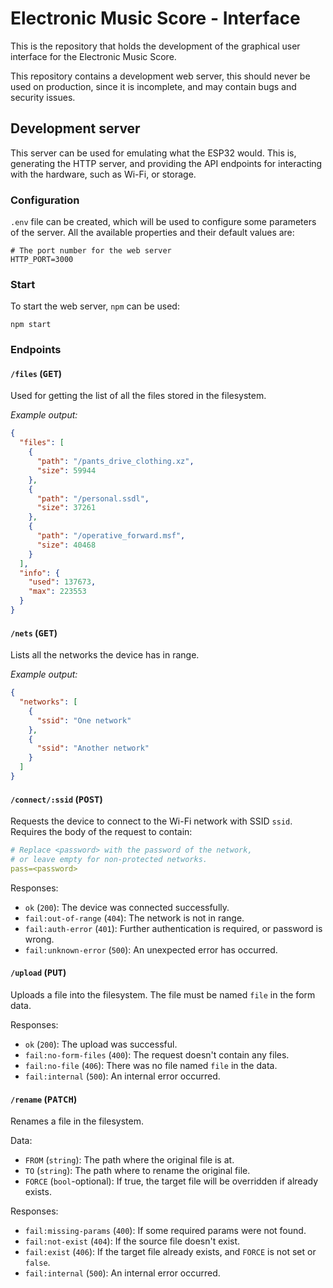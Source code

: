 # Electronic Music Score - Interface

This is the repository that holds the development of the graphical user interface for the Electronic Music Score.

This repository contains a development web server, this should never be used on production, since it is incomplete, and
may contain bugs and security issues.

## Development server

This server can be used for emulating what the ESP32 would. This is, generating the HTTP server, and providing the API
endpoints for interacting with the hardware, such as Wi-Fi, or storage.

### Configuration

`.env` file can be created, which will be used to configure some parameters of the server. All the available properties
and their default values are:

```dotenv
# The port number for the web server
HTTP_PORT=3000
```

### Start

To start the web server, `npm` can be used:

```shell
npm start
```

### Endpoints

#### `/files` (<kbd>GET</kbd>)

Used for getting the list of all the files stored in the filesystem.

*Example output:*

```json
{
  "files": [
    {
      "path": "/pants_drive_clothing.xz",
      "size": 59944
    },
    {
      "path": "/personal.ssdl",
      "size": 37261
    },
    {
      "path": "/operative_forward.msf",
      "size": 40468
    }
  ],
  "info": {
    "used": 137673,
    "max": 223553
  }
}
```

#### `/nets` (<kbd>GET</kbd>)

Lists all the networks the device has in range.

*Example output:*

```json
{
  "networks": [
    {
      "ssid": "One network"
    },
    {
      "ssid": "Another network"
    }
  ]
}
```

#### `/connect/:ssid` (<kbd>POST</kbd>)

Requests the device to connect to the Wi-Fi network with SSID `ssid`. Requires the body of the request to contain:

```yml
# Replace <password> with the password of the network,
# or leave empty for non-protected networks.
pass=<password>
```

Responses:

* `ok` (`200`): The device was connected successfully.
* `fail:out-of-range` (`404`): The network is not in range.
* `fail:auth-error` (`401`): Further authentication is required, or password is wrong.
* `fail:unknown-error` (`500`): An unexpected error has occurred.

#### `/upload` (<kbd>PUT</kbd>)

Uploads a file into the filesystem. The file must be named `file` in the form data.

Responses:

* `ok` (`200`): The upload was successful.
* `fail:no-form-files` (`400`): The request doesn't contain any files.
* `fail:no-file` (`406`): There was no file named `file` in the data.
* `fail:internal` (`500`): An internal error occurred.

#### `/rename` (<kbd>PATCH</kbd>)

Renames a file in the filesystem.

Data:

* `FROM` (`string`): The path where the original file is at.
* `TO` (`string`): The path where to rename the original file.
* `FORCE` (`bool`-optional): If true, the target file will be overridden if already exists.

Responses:

* `fail:missing-params` (`400`): If some required params were not found.
* `fail:not-exist` (`404`): If the source file doesn't exist.
* `fail:exist` (`406`): If the target file already exists, and `FORCE` is not set or `false`.
* `fail:internal` (`500`): An internal error occurred.
